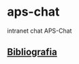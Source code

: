 # aps-chat
intranet chat
APS-Chat 

[Bibliografia](https://github.com/guiness333/aps-chat/blob/master/bibliografia/bibliografia.txt)
------------
